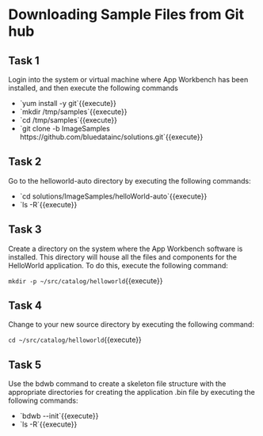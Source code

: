 <h1> Downloading Sample Files from Git hub</h1>

<h2>Task 1</h2> 
Login into the system or virtual machine where App Workbench has been installed, and then execute the following commands
<ul>
  <li>`yum install -y git`{{execute}}</li>
  <li>`mkdir /tmp/samples`{{execute}}</li>
  <li>`cd /tmp/samples`{{execute}}</li>
  <li>`git clone -b ImageSamples https://github.com/bluedatainc/solutions.git`{{execute}}</li>
</ul>
<h2>Task 2</h2>
Go to the helloworld-auto directory by executing the following commands:
<ul>
  <li>`cd solutions/ImageSamples/helloWorld-auto`{{execute}}</li>

<li>`ls -R`{{execute}}</li>
</ul>
<h2>Task 3</h2>
Create a directory on the system where the App Workbench software is installed. This directory will house all the files and components for the HelloWorld application. To do this, execute the following command:

`mkdir -p ~/src/catalog/helloworld`{{execute}}

<h2>Task 4</h2>
Change to your new source directory by executing the following command:

`cd ~/src/catalog/helloworld`{{execute}}
<h2>Task 5</h2>
Use the bdwb command to create a skeleton file structure with the appropriate directories for creating the application .bin file by executing the following commands:
<ul>
  <li>`bdwb --init`{{execute}}</li>
  <li>`ls -R`{{execute}}</li>
  </ul>
